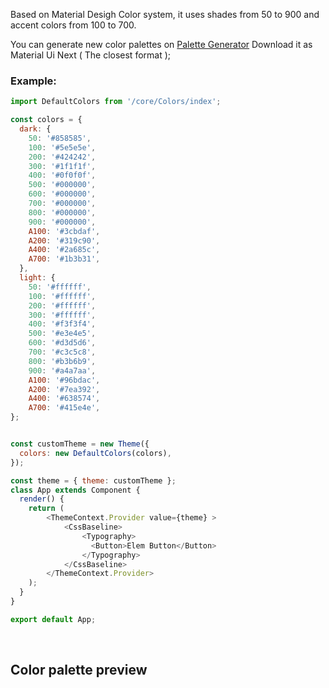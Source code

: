 Based on Material Desigh Color system, it uses shades from 50 to 900 and accent colors from 100 to 700.

You can generate new color palettes on [Palette Generator](http://mcg.mbitson.com/#!?mcgpalette0=%23e3e4e5&themename=mcgtheme) Download it as Material Ui Next ( The closest format );

### Example: 

```js
import DefaultColors from '/core/Colors/index';

const colors = {
  dark: {
    50: '#858585',
    100: '#5e5e5e',
    200: '#424242',
    300: '#1f1f1f',
    400: '#0f0f0f',
    500: '#000000',
    600: '#000000',
    700: '#000000',
    800: '#000000',
    900: '#000000',
    A100: '#3cbdaf',
    A200: '#319c90',
    A400: '#2a685c',
    A700: '#1b3b31',
  },
  light: {
    50: '#ffffff',
    100: '#ffffff',
    200: '#ffffff',
    300: '#ffffff',
    400: '#f3f3f4',
    500: '#e3e4e5',
    600: '#d3d5d6',
    700: '#c3c5c8',
    800: '#b3b6b9',
    900: '#a4a7aa',
    A100: '#96bdac',
    A200: '#7ea392',
    A400: '#638574',
    A700: '#415e4e',
};


const customTheme = new Theme({
  colors: new DefaultColors(colors),
});

const theme = { theme: customTheme };
class App extends Component {
  render() {
    return (
        <ThemeContext.Provider value={theme} >
            <CssBaseline>
                <Typography>
                  <Button>Elem Button</Button>
                </Typography>
            </CssBaseline>
        </ThemeContext.Provider>
    );
  }
}

export default App;

```
<br />

## Color palette preview 

